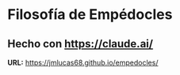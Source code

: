 # Filosofía de Empédocles

## Hecho con https://claude.ai/

**URL:** https://jmlucas68.github.io/empedocles/
